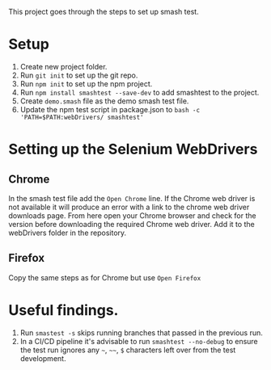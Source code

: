 This project goes through the steps to set up smash test.

# Setup

1. Create new project folder.
2. Run `git init` to set up the git repo.
3. Run `npm init` to set  up the npm project.
4. Run `npm install smashtest --save-dev` to add smashtest to the project.
5. Create `demo.smash` file as the demo smash test file.
6. Update the npm test script in package.json to `bash -c 'PATH=$PATH:webDrivers/ smashtest'` 


# Setting up the Selenium WebDrivers

## Chrome

In the smash test file add the `Open Chrome` line. If the Chrome web driver is not available it will produce an error with a link to the chrome web driver downloads page. From here open your Chrome browser and check for the version before downloading the required Chrome web driver. Add it to the webDrivers folder in the repository.

## Firefox

Copy the same steps as for Chrome but use `Open Firefox`

# Useful findings.

1. Run `smastest -s` skips running branches that passed in the previous run.
2. In a CI/CD pipeline it's advisable to run `smashtest --no-debug` to ensure the test run ignores any `~`, `~~`, `$` characters left over from the test development.